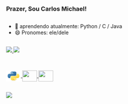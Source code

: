 ### Prazer, Sou Carlos Michael!

##

- 🌱 aprendendo atualmente: Python / C / Java
- 😄 Pronomes: ele/dele

##

<div align="left">
  <a href="https://github.com/Seinenk">
  <img height="156em" src="https://github-readme-stats.vercel.app/api?username=Seinenk&show_icons=true&theme=dark&include_all_commits=true&count_private=true"/>
  <img height="156em" src="https://github-readme-stats.vercel.app/api/top-langs/?username=Seinenk&layout=compact&langs_count=7&theme=dark"/>
</div>

##
<div style="display: inline_block"><br>
  <img align="center" height="30" width="40" src="https://raw.githubusercontent.com/devicons/devicon/master/icons/python/python-original.svg">
  <img align="center" height="30" width="40" src="https://cdn.jsdelivr.net/gh/devicons/devicon/icons/c/c-original.svg" />
  <img align="center" height="30" width="40" src="https://cdn.jsdelivr.net/gh/devicons/devicon/icons/java/java-original.svg" />
</div>

##

<div>
<a href = "mailto:carlosmaykesilva@gmail.com"><img src="https://img.shields.io/badge/-Gmail-%23333?style=for-the-badge&logo=gmail&logoColor=white" target="_blank"></a>
</div>
